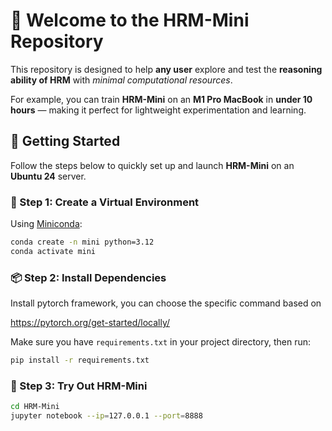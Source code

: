 # 🌟 Welcome to the **HRM-Mini** Repository

This repository is designed to help **any user** explore and test the **reasoning ability of HRM** with *minimal computational resources*.

For example, you can train **HRM-Mini** on an **M1 Pro MacBook** in **under 10 hours** — making it perfect for lightweight experimentation and learning.


## 🚀 Getting Started

Follow the steps below to quickly set up and launch **HRM-Mini** on an **Ubuntu 24** server.


### 🧩 Step 1: Create a Virtual Environment

Using [Miniconda](https://docs.conda.io/en/latest/miniconda.html):

```bash
conda create -n mini python=3.12
conda activate mini
```


### 📦 Step 2: Install Dependencies

Install pytorch framework, you can choose the specific command based on 

https://pytorch.org/get-started/locally/

Make sure you have `requirements.txt` in your project directory, then run:

```bash
pip install -r requirements.txt
```


### 🧠 Step 3: Try Out HRM-Mini

```bash
cd HRM-Mini
jupyter notebook --ip=127.0.0.1 --port=8888
```

After launching, click the link that looks like:

```
http://localhost:8888/?token=xxxxxx
```

Log in through your browser and open **`hrm_mini.ipynb`** to start your first reasoning experiment.

```
1_download_data.ipynb shows the data preparation process.
2_hrm_mini_train.ipynb shows the training process, using only 1k samples.
3_hrm_mini_eval.ipynb shows the evaluation process, where the model is evaluated on a hard puzzle.
4_hrm_mini_test.ipynb shows the testing process, where you can use your own defined Sudoku puzzle to test HRM Mini's performance.
```

## 💡 Tips

* For best performance, close other high-CPU tasks while training.
* You can edit `hrm_mini.ipynb` to customize parameters or try your own datasets.
* The notebook works smoothly on most modern laptops and desktops.


## 🧾 License & Acknowledgment

HRM-Mini is part of the **Hierarchical Reasoning Model (HRM)** project.
If you find it useful, please ⭐ the repository and cite the related work.